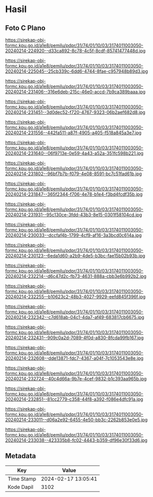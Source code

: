 # Hasil

## Foto C Plano

https://sirekap-obj-formc.kpu.go.id/a1e8/pemilu/pdpr/31/74/01/10/03/3174011003050-20240214-224920--d33ca892-8c78-4c5f-8cdf-85741477448d.jpg

https://sirekap-obj-formc.kpu.go.id/a1e8/pemilu/pdpr/31/74/01/10/03/3174011003050-20240214-225045--25cb339c-6dd6-4744-8fae-c957948b89d3.jpg

https://sirekap-obj-formc.kpu.go.id/a1e8/pemilu/pdpr/31/74/01/10/03/3174011003050-20240214-231406--316e6deb-215c-46e0-accd-7b9ca389baaa.jpg

https://sirekap-obj-formc.kpu.go.id/a1e8/pemilu/pdpr/31/74/01/10/03/3174011003050-20240214-231451--3d0dec52-f720-4767-9323-06b2aef682d8.jpg

https://sirekap-obj-formc.kpu.go.id/a1e8/pemilu/pdpr/31/74/01/10/03/3174011003050-20240214-231556--442fa511-a87f-4905-a405-f518a845a3e7.jpg

https://sirekap-obj-formc.kpu.go.id/a1e8/pemilu/pdpr/31/74/01/10/03/3174011003050-20240214-231640--06f9713e-0e59-4a43-a52a-351fc598b221.jpg

https://sirekap-obj-formc.kpu.go.id/a1e8/pemilu/pdpr/31/74/01/10/03/3174011003050-20240214-231802--96bf7b7b-f079-4e08-8591-bc7c51fad61b.jpg

https://sirekap-obj-formc.kpu.go.id/a1e8/pemilu/pdpr/31/74/01/10/03/3174011003050-20240214-231847--365f2344-f706-4e78-b1e4-f3bd4fcdf35b.jpg

https://sirekap-obj-formc.kpu.go.id/a1e8/pemilu/pdpr/31/74/01/10/03/3174011003050-20240214-231931--95c130ce-3fdd-43b3-8e15-0301f58104cd.jpg

https://sirekap-obj-formc.kpu.go.id/a1e8/pemilu/pdpr/31/74/01/10/03/3174011003050-20240214-230033--dccfaf4b-1799-4cf9-af16-3a3bcd0c614a.jpg

https://sirekap-obj-formc.kpu.go.id/a1e8/pemilu/pdpr/31/74/01/10/03/3174011003050-20240214-230123--6eda1d60-a2b9-4de5-b3bc-fae15b02b93b.jpg

https://sirekap-obj-formc.kpu.go.id/a1e8/pemilu/pdpr/31/74/01/10/03/3174011003050-20240214-232214--d6c47d2c-fb73-4631-888a-cbb3e6b992b2.jpg

https://sirekap-obj-formc.kpu.go.id/a1e8/pemilu/pdpr/31/74/01/10/03/3174011003050-20240214-232255--b10623c2-48b3-4027-9929-eefd845f396f.jpg

https://sirekap-obj-formc.kpu.go.id/a1e8/pemilu/pdpr/31/74/01/10/03/3174011003050-20240214-232342--c7d618ab-04c1-4da7-af49-683817cb6675.jpg

https://sirekap-obj-formc.kpu.go.id/a1e8/pemilu/pdpr/31/74/01/10/03/3174011003050-20240214-232431--909c0a2d-7089-4f0d-a830-8fcda99fb167.jpg

https://sirekap-obj-formc.kpu.go.id/a1e8/pemilu/pdpr/31/74/01/10/03/3174011003050-20240214-232608--dde13871-fdc7-4367-a04f-7c1053543e8e.jpg

https://sirekap-obj-formc.kpu.go.id/a1e8/pemilu/pdpr/31/74/01/10/03/3174011003050-20240214-232724--40c4d66a-9b7e-4cef-9832-b1c393aa965b.jpg

https://sirekap-obj-formc.kpu.go.id/a1e8/pemilu/pdpr/31/74/01/10/03/3174011003050-20240214-232851--81cc2779-c358-44f8-a392-f086e4dfc91a.jpg

https://sirekap-obj-formc.kpu.go.id/a1e8/pemilu/pdpr/31/74/01/10/03/3174011003050-20240214-233011--d06a2e92-6455-4e50-bb3c-2262b853e0e5.jpg

https://sirekap-obj-formc.kpu.go.id/a1e8/pemilu/pdpr/31/74/01/10/03/3174011003050-20240214-233038--423335b8-fc02-4443-b359-df96e30f33d6.jpg


## Metadata

| Key        | Value               |
| ---------- | ------------------- |
| Time Stamp | 2024-02-17 13:05:41 |
| Kode Dapil | 3102                |



